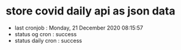 # store covid daily api as json data

- last cronjob : Monday, 21 December 2020 08:15:57
- status og cron : success
- status daily cron : success
      
      